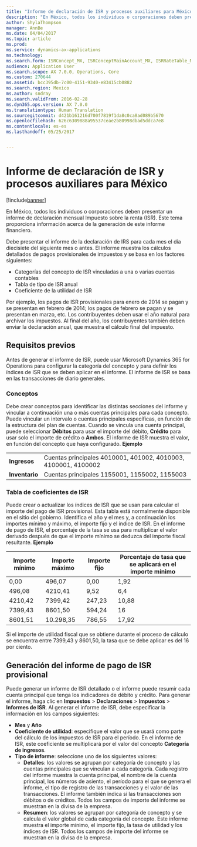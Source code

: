 ```yaml
---
title: "Informe de declaración de ISR y procesos auxiliares para México"
description: "En México, todos los individuos o corporaciones deben presentar un informe de declaración mensual Impuesto sobre la renta (ISR). Este tema proporciona información acerca de la generación de este informe financiero."
author: ShylaThompson
manager: AnnBe
ms.date: 04/04/2017
ms.topic: article
ms.prod: 
ms.service: dynamics-ax-applications
ms.technology: 
ms.search.form: ISRConcept_MX, ISRConceptMainAccount_MX, ISRRateTable_MX
audience: Application User
ms.search.scope: AX 7.0.0, Operations, Core
ms.custom: 270644
ms.assetid: bcc395db-7c00-4151-9340-e83415cb0882
ms.search.region: Mexico
ms.author: sndray
ms.search.validFrom: 2016-02-28
ms.dyn365.ops.version: AX 7.0.0
ms.translationtype: Human Translation
ms.sourcegitcommit: d421b161216d700f7819f1da8c0ca8ad089b5670
ms.openlocfilehash: 626c6309888a95537ceae2b80998dbad5ddca7e8
ms.contentlocale: es-es
ms.lasthandoff: 05/25/2017


---
```


# <a name="isr-declaration-report-and-supporting-processes-for-mexico"></a>Informe de declaración de ISR y procesos auxiliares para México

[!include[banner](../includes/banner.md)]


En México, todos los individuos o corporaciones deben presentar un informe de declaración mensual Impuesto sobre la renta (ISR). Este tema proporciona información acerca de la generación de este informe financiero.

Debe presentar el informe de la declaración de IRS para cada mes el día diecisiete del siguiente mes o antes. El informe muestra los cálculos detallados de pagos provisionales de impuestos y se basa en los factores siguientes:

-   Categorías del concepto de ISR vinculadas a una o varias cuentas contables
-   Tabla de tipo de ISR anual
-   Coeficiente de la utilidad de ISR

Por ejemplo, los pagos de ISR provisionales para enero de 2014 se pagan y se presentan en febrero de 2014; los pagos de febrero se pagan y se presentan en marzo, etc. Los contribuyentes deben usar el año natural para archivar los impuestos. Al final del año, los contribuyentes también deben enviar la declaración anual, que muestra el cálculo final del impuesto.

## <a name="prerequisites"></a>Requisitos previos
Antes de generar el informe de ISR, puede usar Microsoft Dynamics 365 for Operations para configurar la categoría del concepto y para definir los índices de ISR que se deben aplicar en el informe. El informe de ISR se basa en las transacciones de diario generales.

### <a name="concepts"></a>Conceptos

Debe crear conceptos para identificar las distintas secciones del informe y vincular a continuación una o más cuentas principales para cada concepto. Puede vincular un intervalo o cuentas principales específicas, en función de la estructura del plan de cuentas. Cuando se vincula una cuenta principal, puede seleccionar **Débitos** para usar el importe del débito, **Crédito** para usar solo el importe de crédito o **Ambos**. El informe de ISR muestra el valor, en función del concepto que haya configurado. **Ejemplo**

|               |                                                          |
|---------------|----------------------------------------------------------|
| **Ingresos**   | Cuentas principales 4010001, 401002, 4010003, 4100001, 4100002 |
| **Inventario** | Cuentas principales 1155001, 1155002, 1155003                  |

### <a name="isr-rate-table"></a>Tabla de coeficientes de ISR

Puede crear o actualizar los índices de ISR que se usan para calcular el importe del pago de ISR provisional. Esta tabla está normalmente disponible en el sitio del gobierno. Identifica el año y el mes y, a continuación los importes mínimo y máximo, el importe fijo y el índice de ISR. En el informe de pago de ISR, el porcentaje de la tasa se usa para multiplicar el valor derivado después de que el importe mínimo se deduzca del importe fiscal resultante. **Ejemplo**

| Importe mínimo | Importe máximo | Importe fijo | Porcentaje de tasa que se aplicará en el importe mínimo |
|----------------|----------------|--------------|--------------------------------------------------|
| 0,00           | 496,07         | 0,00         | 1,92                                             |
| 496,08         | 4210,41       | 9,52         | 6,4                                              |
| 4210,42       | 7399,42       | 247,23       | 10,88                                            |
| 7399,43       | 8601,50       | 594,24       | 16                                               |
| 8601,51       | 10.298,35      | 786,55       | 17,92                                            |

Si el importe de utilidad fiscal que se obtiene durante el proceso de cálculo se encuentra entre 7399,43 y 8601,50, la tasa que se debe aplicar es del 16 por ciento.

## <a name="generating-the-provisional-isr-payment-report"></a>Generación del informe de pago de ISR provisional
Puede generar un informe de ISR detallado o el informe puede resumir cada cuenta principal que tenga los indicadores de débito y crédito. Para generar el informe, haga clic en **Impuestos** &gt; **Declaraciones** &gt; **Impuestos** &gt; **Informes de ISR**. Al generar el informe de ISR, debe especificar la información en los campos siguientes:

-   **Mes** y **Año**
-   **Coeficiente de utilidad**: especifique el valor que se usará como parte del cálculo de los impuestos de ISR para el período. En el informe de ISR, este coeficiente se multiplicará por el valor del concepto **Categoría de ingresos**.
-   **Tipo de informe**: seleccione uno de los siguientes valores:
    -   **Detalles**: los valores se agrupan por categoría de concepto y las cuentas principales que se vinculan a cada categoría. Cada registro del informe muestra la cuenta principal, el nombre de la cuenta principal, los números de asiento, el período para el que se genera el informe, el tipo de registro de las transacciones y el valor de las transacciones. El informe también indica si las transacciones son débitos o de créditos. Todos los campos de importe del informe se muestran en la divisa de la empresa.
    -   **Resumen**: los valores se agrupan por categoría de concepto y se calcula el valor global de cada categoría del concepto. Este informe muestra el importe mínimo, el importe fijo, la tasa de utilidad y los índices de ISR. Todos los campos de importe del informe se muestran en la divisa de la empresa.






